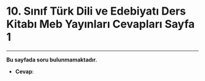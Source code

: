 # 10. Sınıf Türk Dili ve Edebiyatı Ders Kitabı Meb Yayınları Cevapları Sayfa 1

---

**Bu sayfada soru bulunmamaktadır.**

-   **Cevap**: